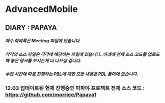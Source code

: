 # AdvancedMobile

## DIARY : PAPAYA 

<h5> 매주 회의록은 Meeting 파일에 있습니다.</h5>
<h5> 각각의 소스 파일은 각각에 해당하는 파일에 있습니다..아래에 전체 소스 코드를 업로드해 놓은 링크를 보시는게 더 나으실 겁니다.</h5>
<h5> 수업 시간에 따로 진행하는 PBL에 대한 모든 내용은 PBL 폴더에 있습니다.</h5>

### 12.03 업데이트된 현재 진행중인 파파야 프로젝트 전체 소스 코드 : https://github.com/morriee/Papaya1

